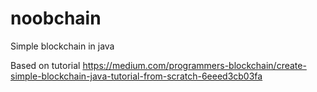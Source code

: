 # noobchain
Simple blockchain in java

Based on tutorial https://medium.com/programmers-blockchain/create-simple-blockchain-java-tutorial-from-scratch-6eeed3cb03fa
